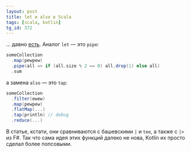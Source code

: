 ```yaml
---
layout: post
title: let и also в Scala
tags: [scala, kotlin]
tg_id: 372
---
```

... давно [есть](https://alvinalexander.com/scala/scala-2.13-pipe-tap-chaining-operations/). Аналог `let` — это `pipe`:
```scala
someCollection
  .map(pewpew)
  .pipe(all => if (all.size % 2 == 0) all.drop(1) else all)
  .sum
```
а замена `also` — это `tap`:
```scala
someCollection
  .filter(ewew)
  .map(pewpew)
  .flatMap(...)
  .tap(println) // debug
  .reduce(...)
```
В статье, кстати, они сравниваются с башевскими `|` и `tee`, а также с `|>` из F#. Так что сама идея этих функций далеко не нова, Kotlin их просто сделал более попсовыми.
